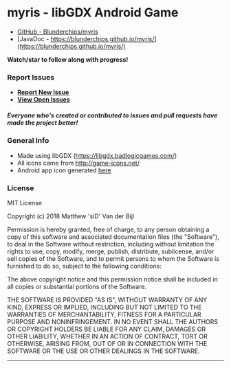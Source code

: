# myris - libGDX Android Game

* [GitHub - Blunderchips/myris](https://github.com/Blunderchips/myris)
* [JavaDoc - https://blunderchips.github.io/myris/](https://blunderchips.github.io/myris/)

**Watch/star to follow along with progress!**

### Report Issues

- **[Report New Issue](https://github.com/Blunderchips/myris/issues/new)**
- **[View Open Issues](https://github.com/Blunderchips/myris/issues)**

##### Everyone who's created or contributed to issues and pull requests have made the project better!

### General Info
* Made using libGDX (https://libgdx.badlogicgames.com/)
* All icons came from http://game-icons.net/
* Android app icon generated [here](https://romannurik.github.io/AndroidAssetStudio/icons-launcher.html#foreground.type=clipart&foreground.clipart=filter_4&foreground.space.trim=1&foreground.space.pad=0.2&foreColor=rgba(96%2C%20125%2C%20139%2C%200)&backColor=rgb(255%2C%20152%2C%200)&crop=0&backgroundShape=square&effects=elevate&name=ic_launcher)

### License
MIT License

Copyright (c) 2018 Matthew 'siD' Van der Bijl

Permission is hereby granted, free of charge, to any person obtaining a copy
of this software and associated documentation files (the "Software"), to deal
in the Software without restriction, including without limitation the rights
to use, copy, modify, merge, publish, distribute, sublicense, and/or sell
copies of the Software, and to permit persons to whom the Software is
furnished to do so, subject to the following conditions:

The above copyright notice and this permission notice shall be included in all
copies or substantial portions of the Software.

THE SOFTWARE IS PROVIDED "AS IS", WITHOUT WARRANTY OF ANY KIND, EXPRESS OR
IMPLIED, INCLUDING BUT NOT LIMITED TO THE WARRANTIES OF MERCHANTABILITY,
FITNESS FOR A PARTICULAR PURPOSE AND NONINFRINGEMENT. IN NO EVENT SHALL THE
AUTHORS OR COPYRIGHT HOLDERS BE LIABLE FOR ANY CLAIM, DAMAGES OR OTHER
LIABILITY, WHETHER IN AN ACTION OF CONTRACT, TORT OR OTHERWISE, ARISING FROM,
OUT OF OR IN CONNECTION WITH THE SOFTWARE OR THE USE OR OTHER DEALINGS IN THE
SOFTWARE.

***
